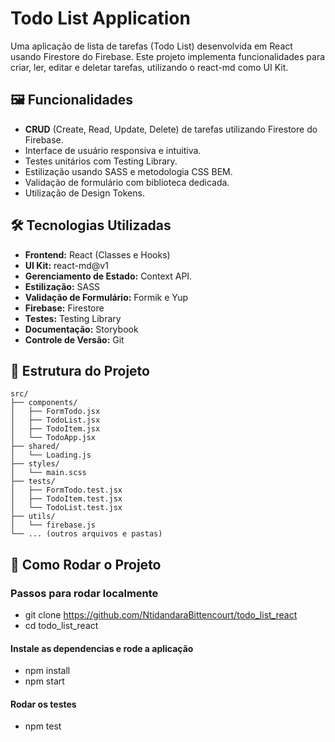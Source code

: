 # Todo List Application

Uma aplicação de lista de tarefas (Todo List) desenvolvida em React usando Firestore do Firebase. Este projeto implementa funcionalidades para criar, ler, editar e deletar tarefas, utilizando o react-md como UI Kit.

## 🖼️ Funcionalidades

- **CRUD** (Create, Read, Update, Delete) de tarefas utilizando Firestore do Firebase.
- Interface de usuário responsiva e intuitiva.
- Testes unitários com Testing Library.
- Estilização usando SASS e metodologia CSS BEM.
- Validação de formulário com biblioteca dedicada.
- Utilização de Design Tokens.

## 🛠️ Tecnologias Utilizadas

- **Frontend:** React (Classes e Hooks)
- **UI Kit:** react-md@v1
- **Gerenciamento de Estado:** Context API.
- **Estilização:** SASS
- **Validação de Formulário:** Formik e Yup
- **Firebase:** Firestore
- **Testes:** Testing Library
- **Documentação:** Storybook
- **Controle de Versão:** Git

## 📂 Estrutura do Projeto

```plaintext
src/
├── components/
│   ├── FormTodo.jsx
│   ├── TodoList.jsx
│   ├── TodoItem.jsx
│   └── TodoApp.jsx
├── shared/
│   └── Loading.js
├── styles/
│   └── main.scss
├── tests/
│   ├── FormTodo.test.jsx
│   ├── TodoItem.test.jsx
│   └── TodoList.test.jsx
├── utils/
│   └── firebase.js
└── ... (outros arquivos e pastas)
```

## 🚀 Como Rodar o Projeto

### Passos para rodar localmente

- git clone https://github.com/NtidandaraBittencourt/todo_list_react
- cd todo_list_react

#### Instale as dependencias e rode a aplicação

- npm install
- npm start


#### Rodar os testes

- npm test


